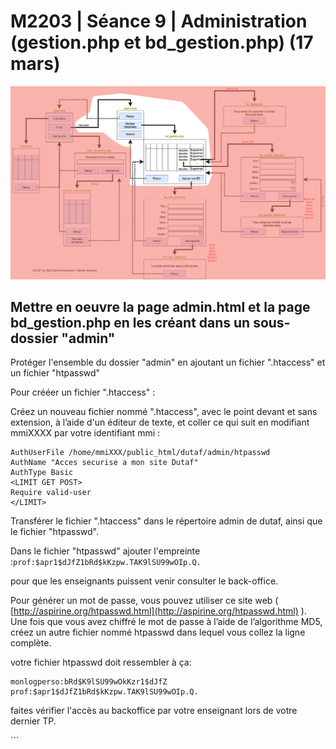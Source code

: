 # M2203 \| Séance 9 \| Administration \(gestion.php et bd\_gestion.php\) \(17 mars\)

![Partie gestion BD](.gitbook/assets/dutaf3.png)

## Mettre en oeuvre la page admin.html et la page bd\_gestion.php en les créant dans un sous-dossier "admin"

Protéger l'ensemble du dossier "admin" en ajoutant un fichier ".htaccess" et un fichier "htpasswd"

Pour crééer un fichier ".htaccess" :

Créez un nouveau fichier nommé ".htaccess", avec le point devant et sans extension, à l’aide d'un éditeur de texte, et coller ce qui suit en modifiant mmiXXXX par votre identifiant mmi :

```text
AuthUserFile /home/mmiXXX/public_html/dutaf/admin/htpasswd
AuthName "Acces securise a mon site Dutaf"
AuthType Basic
<LIMIT GET POST>
Require valid-user
</LIMIT>
```

Transférer le fichier ".htaccess" dans le répertoire admin de dutaf, ainsi que le fichier "htpasswd".

Dans le fichier "htpasswd" ajouter l'empreinte :`prof:$apr1$dJfZ1bRd$kKzpw.TAK9lSU99wOIp.Q.`

pour que les enseignants puissent venir consulter le back-office.

Pour générer un mot de passe, vous pouvez utiliser ce site web \( [http://aspirine.org/htpasswd.html](http://aspirine.org/htpasswd.html) \). Une fois que vous avez chiffré le mot de passe à l’aide de l’algorithme MD5, créez un autre fichier nommé htpasswd dans lequel vous collez la ligne complète.

votre fichier htpasswd doit ressembler à ça:

```text
monlogperso:bRd$K9lSU99wOkKzr1$dJfZ
prof:$apr1$dJfZ1bRd$kKzpw.TAK9lSU99wOIp.Q.
```

faites vérifier l'accès au backoffice par votre enseignant lors de votre dernier TP.

\`\`\`

